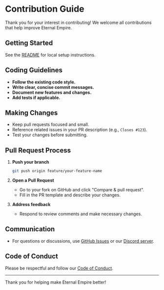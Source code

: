 # Contribution Guide

Thank you for your interest in contributing! We welcome all contributions that help improve Eternal Empire.

## Getting Started

See the [README](README.md) for local setup instructions.

## Coding Guidelines

- **Follow the existing code style.**
- **Write clear, concise commit messages.**
- **Document new features and changes.**
- **Add tests if applicable.**

## Making Changes

- Keep pull requests focused and small.
- Reference related issues in your PR description (e.g., `Closes #123`).
- Test your changes before submitting.

## Pull Request Process

1. **Push your branch**  
   ```sh
   git push origin feature/your-feature-name
   ```

2. **Open a Pull Request**  
   - Go to your fork on GitHub and click "Compare & pull request".
   - Fill in the PR template and describe your changes.

3. **Address feedback**  
   - Respond to review comments and make necessary changes.

## Communication

- For questions or discussions, use [GitHub Issues](https://github.com/evilbocchi/eternal-empire/issues) or our [Discord server](https://discord.gg/haPBmCSvXt).

## Code of Conduct

Please be respectful and follow our [Code of Conduct](CODE_OF_CONDUCT.md).

---

Thank you for helping make Eternal Empire better!